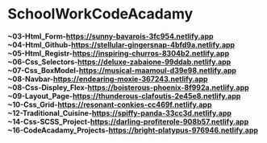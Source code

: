 # SchoolWorkCodeAcadamy
<b>~03-Html_Form-https://sunny-bavarois-3fc954.netlify.app<b><br>
<b>~04-Html_Github-https://stellular-gingersnap-4bfd9a.netlify.app<b><br>
<b>~05-Html_Registr-https://inspiring-churros-8304b2.netlify.app<b><br>
<b>~06-Css_Selectors-https://deluxe-zabaione-99ddab.netlify.app<b><br>
<b>~07-Css_BoxModel-https://musical-maamoul-d39e98.netlify.app<b><br>
<b>~08-Navbar-https://endearing-moxie-367243.netlify.app<b><br>
<b>~08-Css-Displey_Flex-https://boisterous-phoenix-8f992a.netlify.app<b><br>
<b>~09-Layout_Page-https://thunderous-clafoutis-2e45e8.netlify.app<b><br>
<b>~10-Css_Grid-https://resonant-conkies-cc469f.netlify.app<b><br>
<b>~12-Traditional_Cuisine-https://spiffy-panda-33cc3d.netlify.app<b><br>
<b>~14-Css-SCSS_Project-https://darling-profiterole-908b57.netlify.app<b><br>
<b>~16-CodeAcadamy_Projects-https://bright-platypus-976946.netlify.app<b><br>
